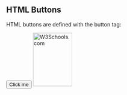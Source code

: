 <!DOCTYPE html>
<html>
<body>

<h2>HTML Buttons</h2>
<p>HTML buttons are defined with the button tag:</p>
<button>Click me</button>
<img src="C:\Users\SPAX\Downloads\es\img.jpg" alt="W3Schools.com" width="104" height="142">
</body>
</html>
